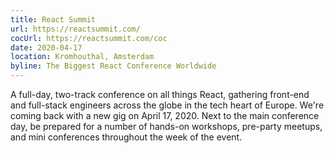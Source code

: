 ```yaml
---
title: React Summit
url: https://reactsummit.com/
cocUrl: https://reactsummit.com/coc
date: 2020-04-17
location: Kromhouthal, Amsterdam
byline: The Biggest React Conference Worldwide
---
```


A full-day, two-track conference on all things React, gathering front-end and full-stack engineers across the globe in the tech heart of Europe. We're coming back with a new gig on April 17, 2020. Next to the main conference day, be prepared for a number of hands-on workshops, pre-party meetups, and mini conferences throughout the week of the event.

